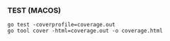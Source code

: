 ### TEST (MACOS)
```plaintext
go test -coverprofile=coverage.out
go tool cover -html=coverage.out -o coverage.html
```